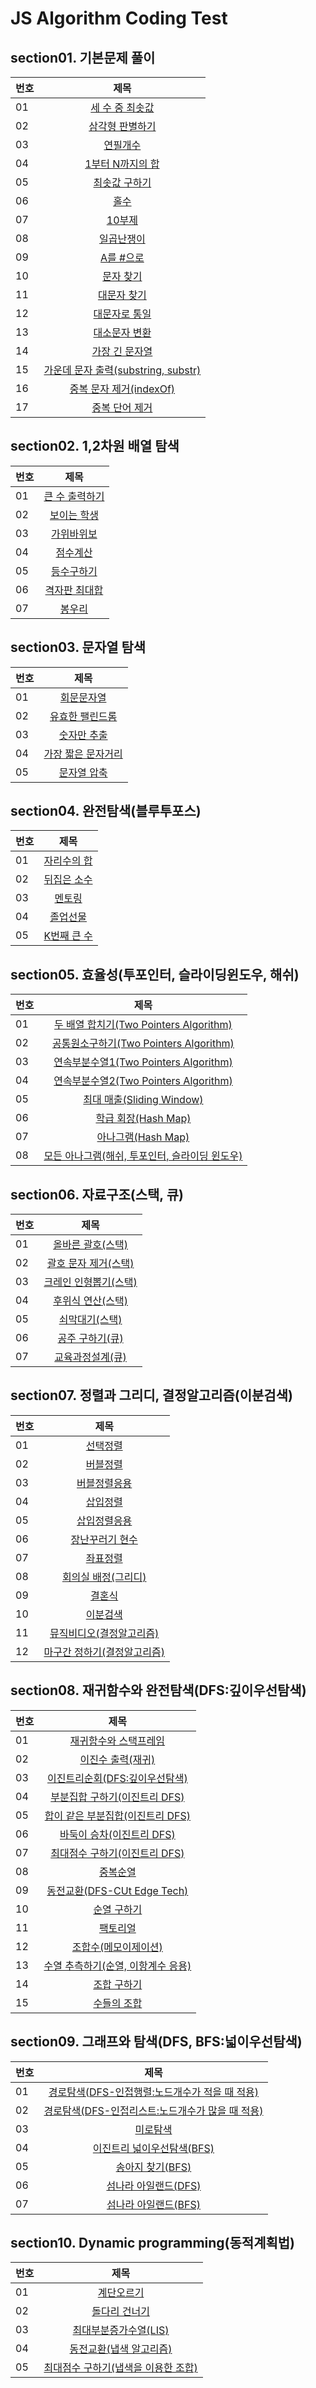 # JS Algorithm Coding Test

## section01. 기본문제 풀이

| 번호 |                          제목                          |
| ---- | :----------------------------------------------------: |
| 01   |           [세 수 중 최솟값](section01/01.js)           |
| 02   |           [삼각형 판별하기](section01/02.js)           |
| 03   |              [연필개수](section01/03.js)               |
| 04   |          [1부터 N까지의 합](section01/04.js)           |
| 05   |            [최솟값 구하기](section01/05.js)            |
| 06   |                [홀수](section01/06.js)                 |
| 07   |               [10부제](section01/07.js)                |
| 08   |             [일곱난쟁이](section01/08.js)              |
| 09   |              [A를 #으로](section01/09.js)              |
| 10   |              [문자 찾기](section01/10.js)              |
| 11   |             [대문자 찾기](section01/11.js)             |
| 12   |            [대문자로 통일](section01/12.js)            |
| 13   |            [대소문자 변환](section01/13.js)            |
| 14   |           [가장 긴 문자열](section01/14.js)            |
| 15   | [가운데 문자 출력(substring, substr)](section01/15.js) |
| 16   |       [중복 문자 제거(indexOf)](section01/16.js)       |
| 17   |           [중복 단어 제거](section01/17.js)            |

## section02. 1,2차원 배열 탐색

| 번호 |               제목                |
| ---- | :-------------------------------: |
| 01   | [큰 수 출력하기](section02/01.js) |
| 02   |  [보이는 학생](section02/02.js)   |
| 03   |   [가위바위보](section02/03.js)   |
| 04   |    [점수계산](section02/04.js)    |
| 05   |   [등수구하기](section02/05.js)   |
| 06   | [격자판 최대합](section02/06.js)  |
| 07   |     [봉우리](section02/07.js)     |

## section03. 문자열 탐색

| 번호 |                 제목                  |
| ---- | :-----------------------------------: |
| 01   |     [회문문자열](section03/01.js)     |
| 02   |  [유효한 팰린드롬](section03/02.js)   |
| 03   |    [숫자만 추출](section03/03.js)     |
| 04   | [가장 짧은 문자거리](section03/04.js) |
| 05   |    [문자열 압축](section03/05.js)     |

## section04. 완전탐색(블루투포스)

| 번호 |              제목              |
| ---- | :----------------------------: |
| 01   | [자리수의 합](section04/01.js) |
| 02   | [뒤집은 소수](section04/02.js) |
| 03   |   [멘토링](section04/03.js)    |
| 04   |  [졸업선물](section04/04.js)   |
| 05   | [K번째 큰 수](section04/05.js) |

## section05. 효율성(투포인터, 슬라이딩윈도우, 해쉬)

| 번호 |                               제목                                |
| ---- | :---------------------------------------------------------------: |
| 01   |     [두 배열 합치기(Two Pointers Algorithm)](section05/01.js)     |
| 02   |     [공통원소구하기(Two Pointers Algorithm)](section05/02.js)     |
| 03   |     [연속부분수열1(Two Pointers Algorithm)](section05/03.js)      |
| 04   |     [연속부분수열2(Two Pointers Algorithm)](section05/04.js)      |
| 05   |           [최대 매출(Sliding Window)](section05/05.js)            |
| 06   |              [학급 회장(Hash Map)](section05/06.js)               |
| 07   |               [아나그램(Hash Map)](section05/07.js)               |
| 08   | [모든 아나그램(해쉬, 투포인터, 슬라이딩 윈도우)](section05/08.js) |

## section06. 자료구조(스택, 큐)

| 번호 |                   제목                   |
| ---- | :--------------------------------------: |
| 01   |   [올바른 괄호(스택)](section06/01.js)   |
| 02   | [괄호 문자 제거(스택)](section06/02.js)  |
| 03   | [크레인 인형뽑기(스택)](section06/03.js) |
| 04   |   [후위식 연산(스택)](section06/04.js)   |
| 05   |    [쇠막대기(스택)](section06/05.js)     |
| 06   |    [공주 구하기(큐)](section06/06.js)    |
| 07   |   [교육과정설계(큐)](section06/07.js)    |

## section07. 정렬과 그리디, 결정알고리즘(이분검색)

| 번호 |                      제목                      |
| ---- | :--------------------------------------------: |
| 01   |          [선택정렬](section07/01.js)           |
| 02   |          [버블정렬](section07/02.js)           |
| 03   |        [버블정렬응용](section07/03.js)         |
| 04   |          [삽입정렬](section07/04.js)           |
| 05   |        [삽입정렬응용](section07/05.js)         |
| 06   |       [장난꾸러기 현수](section07/06.js)       |
| 07   |          [좌표정렬](section07/07.js)           |
| 08   |     [회의실 배정(그리디)](section07/08.js)     |
| 09   |           [결혼식](section07/09.js)            |
| 10   |          [이분검색](section07/10.js)           |
| 11   |  [뮤직비디오(결정알고리즘)](section07/11.js)   |
| 12   | [마구간 정하기(결정알고리즘)](section07/12.js) |

## section08. 재귀함수와 완전탐색(DFS:깊이우선탐색)

| 번호 |                         제목                          |
| ---- | :---------------------------------------------------: |
| 01   |       [재귀함수와 스택프레임](section08/01.js)        |
| 02   |         [이진수 출력(재귀)](section08/02.js)          |
| 03   |   [이진트리순회(DFS:깊이우선탐색)](section08/03.js)   |
| 04   |   [부분집합 구하기(이진트리 DFS)](section08/04.js)    |
| 05   |  [합이 같은 부분집합(이진트리 DFS)](section08/05.js)  |
| 06   |     [바둑이 승차(이진트리 DFS)](section08/06.js)      |
| 07   |   [최대점수 구하기(이진트리 DFS)](section08/07.js)    |
| 08   |              [중복순열](section08/08.js)              |
| 09   |    [동전교환(DFS-CUt Edge Tech)](section08/09.js)     |
| 10   |            [순열 구하기](section08/10.js)             |
| 11   |              [팩토리얼](section08/11.js)              |
| 12   |        [조합수(메모이제이션)](section08/12.js)        |
| 13   | [수열 추측하기(순열, 이항계수 응용)](section08/13.js) |
| 14   |            [조합 구하기](section08/14.js)             |
| 15   |            [수들의 조합](section08/15.js)             |

## section09. 그래프와 탐색(DFS, BFS:넓이우선탐색)

| 번호 |                                제목                                 |
| ---- | :-----------------------------------------------------------------: |
| 01   |  [경로탐색(DFS-인접행렬:노드개수가 적을 때 적용)](section09/01.js)  |
| 02   | [경로탐색(DFS-인접리스트:노드개수가 많을 때 적용)](section09/02.js) |
| 03   |                     [미로탐색](section09/03.js)                     |
| 04   |            [이진트리 넓이우선탐색(BFS)](section09/04.js)            |
| 05   |                 [송아지 찾기(BFS)](section09/05.js)                 |
| 06   |               [섬나라 아일랜드(DFS)](section09/06.js)               |
| 07   |               [섬나라 아일랜드(BFS)](section09/07.js)               |

## section10. Dynamic programming(동적계획법)

| 번호 |                          제목                          |
| ---- | :----------------------------------------------------: |
| 01   |             [계단오르기](section10/01.js)              |
| 02   |            [돌다리 건너기](section10/02.js)            |
| 03   |        [최대부분증가수열(LIS)](section10/03.js)        |
| 04   |       [동전교환(냅색 알고리즘)](section10/04.js)       |
| 05   | [최대점수 구하기(냅색을 이용한 조합)](section10/05.js) |
